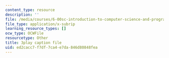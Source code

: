 ```yaml
---
content_type: resource
description: ''
file: /media/courses/6-00sc-introduction-to-computer-science-and-programming-spring-2011/ed2cacc7f7df7ca4e7da846d80848fea_A2WFReES8CY.srt
file_type: application/x-subrip
learning_resource_types: []
ocw_type: OCWFile
resourcetype: Other
title: 3play caption file
uid: ed2cacc7-f7df-7ca4-e7da-846d80848fea
---
```

